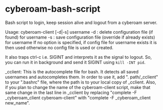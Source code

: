 # cyberoam-bash-script
Bash script to login, keep session alive and logout from a cyberoam server.

Usage: cyberoam-client [-d|-s] username
-d : delete configuration file (if found) for username
-s : save configuration file (override if already exists) for username
If no option is specified, if config file for username exists it is then used otherwise no config file is used or created.

It also traps ctrl-c i.e. SIGINT and interprets it as the signal to logout. So, you can run it in background and send it SIGINT using `kill -INT pid`.

_cclient:
This is the autocomplete file for bash. It detects all saved usernames and autocompletes them.
In order to use it, add ". path/_cclient" to your ".bashrc" file, where the path is to your local copy of _cclient.
Also, if you plan to change the name of the cyberoam-client script, make that same change in the last line in _cclient by replacing "complete -F _cyberoam_client cyberoam-client" with "complete -F _cyberoam_client new_name".
